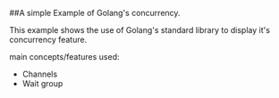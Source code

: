 ##A simple Example of Golang's concurrency.

This example shows the use of Golang's standard library to display it's concurrency feature.

main concepts/features used:
- Channels
- Wait group
